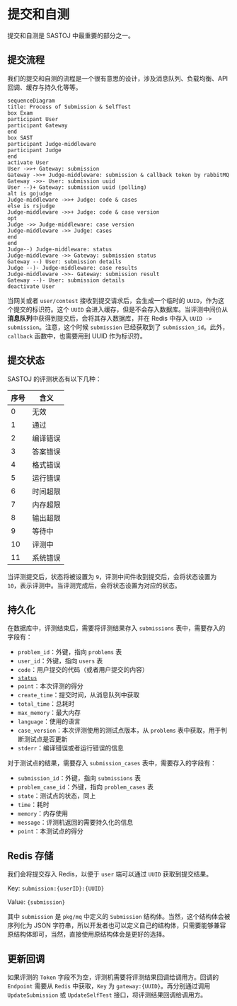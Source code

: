 # 提交和自测

提交和自测是 SASTOJ 中最重要的部分之一。

## 提交流程

我们的提交和自测的流程是一个很有意思的设计，涉及消息队列、负载均衡、API 回调、缓存与持久化等等。

```mermaid
sequenceDiagram
title: Process of Submission & SelfTest
box Exam
participant User
participant Gateway
end
box SAST
participant Judge-middleware
participant Judge
end
activate User
User ->>+ Gateway: submission
Gateway ->>+ Judge-middleware: submission & callback token by rabbitMQ
Gateway ->>- User: submission uuid
User --)+ Gateway: submission uuid (polling)
alt is gojudge
Judge-middleware ->>+ Judge: code & cases
else is rsjudge
Judge-middleware ->>+ Judge: code & case version
opt
Judge ->> Judge-middleware: case version
Judge-middleware ->> Judge: cases
end
end
Judge--) Judge-middleware: status
Judge-middleware ->> Gateway: submission status
Gateway --) User: submission details
Judge --)- Judge-middleware: case results
Judge-middleware ->>- Gateway: submission result
Gateway --)- User: submission details
deactivate User
```

当网关或者 `user/contest` 接收到提交请求后，会生成一个临时的 `UUID`，作为这个提交的标识符。这个 `UUID` 会进入缓存，但是不会存入数据库。当评测中间价从**消息队列**中获得到提交后，会将其存入数据库，并在 Redis 中存入 `UUID -> submission`。注意，这个时候 `submission` 已经获取到了 `submission_id`。此外，`callback` 函数中，也需要用到 UUID 作为标识符。

## 提交状态

SASTOJ 的评测状态有以下几种：

|序号|含义|
|---|---|
|0|无效|
|1|通过|
|2|编译错误|
|3|答案错误|
|4|格式错误|
|5|运行错误|
|6|时间超限|
|7|内存超限|
|8|输出超限|
|9|等待中|
|10|评测中|
|11|系统错误|

当评测提交后，状态将被设置为 `9`，评测中间件收到提交后，会将状态设置为 `10`，表示评测中。当评测完成后，会将状态设置为对应的状态。

## 持久化

在数据库中，评测结束后，需要将评测结果存入 `submissions` 表中，需要存入的字段有：

- `problem_id`：外键，指向 `problems` 表
- `user_id`：外键，指向 `users` 表
- `code`：用户提交的代码（或者用户提交的内容）
- [`status`](#提交状态)
- `point`：本次评测的得分
- `create_time`：提交时间，从消息队列中获取
- `total_time`：总耗时
- `max_memory`：最大内存
- `language`：使用的语言
- `case_version`：本次评测使用的测试点版本，从 `problems` 表中获取，用于判断测试点是否更新
- `stderr`：编译错误或者运行错误的信息

对于测试点的结果，需要存入 `submission_cases` 表中，需要存入的字段有：

- `submission_id`：外键，指向 `submissions` 表
- `problem_case_id`：外键，指向 `problem_cases` 表
- `state`：测试点的状态，同上
- `time`：耗时
- `memory`：内存使用
- `message`：评测机返回的需要持久化的信息
- `point`：本测试点的得分

## Redis 存储

我们会将提交存入 Redis，以便于 `user` 端可以通过 `UUID` 获取到提交结果。

Key: `submission:{userID}:{UUID}`

Value: `{submission}`

其中 `submission` 是 `pkg/mq` 中定义的 `Submission` 结构体。当然，这个结构体会被序列化为 JSON 字符串，所以开发者也可以定义自己的结构体，只需要能够兼容原结构体即可，当然，直接使用原结构体会是更好的选择。

## 更新回调

如果评测的 `Token` 字段不为空，评测机需要将评测结果回调给调用方。回调的 `Endpoint` 需要从 `Redis` 中获取，`Key` 为 `gateway:{UUID}`。再分别通过调用 `UpdateSubmission` 或 `UpdateSelfTest` 接口，将评测结果回调给调用方。
